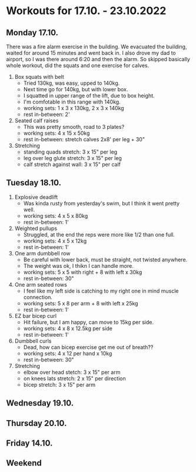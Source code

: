# Workouts for 17.10. - 23.10.2022

## Monday 17.10.

There was a fire alarm exercise in the building. We evacuated the building,
waited for around 15 minutes and went back in. I also drove my dad to
airport, so I was there around 6:20 and then the alarm.
So skipped basically whole workout, did the squats and one exercise for calves.

1. Box squats with belt
   - Tried 130kg, was easy, upped to 140kg.
   - Next time go for 140kg, but with lower box.
   - I squatted in upper range of the lift, due to box height.
   - I'm comfotable in this range with 140kg.
   - working sets: 1 x 3 x 130kg, 2 x 3 x 140kg
   - rest in-between: 2'
2. Seated calf raises
   - This was pretty smooth, road to 3 plates?
   - working sets: 4 x 15 x 50kg
   - rest in-between: stretch calves 2x8' per leg + 30"
3. Stretching
   - standing quads stretch: 3 x 15" per leg
   - leg over leg glute stretch: 3 x 15" per leg
   - calf stretch against wall: 3 x 15" per calf

## Tuesday 18.10.

1. Explosive deadlift
   - Was kinda rusty from yesterday's swim, but I think it went pretty well.
   - working sets: 4 x 5 x 80kg
   - rest in-between: 1'
2. Weighted pullups
   - Struggled, at the end the reps were more like 1/2 than one full.
   - working sets: 4 x 5 x 12kg
   - rest in-between: 1'
3. One arm dumbbell row
   - Be careful with lower back, must be straight, not twisted anywhere.
   - The weight was ok, I thikn I can handle more.
   - working sets: 5 x 5 with right + 8 with left x 30kg
   - rest in-between: 30"
4. One arm seated rows
   - I feel like my left side is catching to my right one in mind muscle connection.
   - working sets: 5 x 8 per arm + 8 with left x 25kg
   - rest in-between: 1'
5. EZ bar bicep curl
   - Hit failure, but I am happy, can move to 15kg per side.
   - working sets: 4 x 8 x 12.5kg per side
   - rest in-between: 1'
6. Dumbbell curls
   - Dead, how can bicep exercise get me out of breath??
   - working sets: 4 x 12 per hand x 10kg
   - rest in-between: 30"
7. Stretching
   - elbow over head stetch: 3 x 15" per arm
   - on knees lats stretch: 2 x 15" per direction
   - bicep stretch: 3 x 15" per arm

## Wednesday 19.10.

## Thursday 20.10.

## Friday 14.10.

## Weekend
